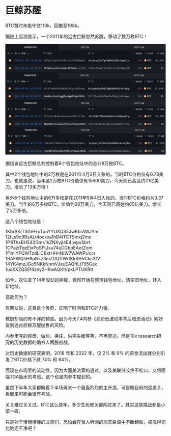 # 巨鲸苏醒

BTC暂时未能守住110k，回撤至108k。

据链上监测显示，一个2011年的远古巨鲸忽然苏醒，移动了数万枚BTC！

![](2025-07-04-A01.jpeg)

据信该远古巨鲸总共控制着8个钱包地址中的总计8万枚BTC。

其中2个钱包地址中的2万枚是在2011年4月2日入账的。当时BTC价格仅有0.78美刀。也就是说，当年这2万枚BTC价值仅有15600美刀，今天则已高达约21亿美刀。增长了13多万倍！

另外6个钱包地址中的6万多枚是在2011年5月4日入账的。当时BTC价格约为3.37美刀。当年的6万多枚BTC，价值约20万美刀，今天则已高达约65亿美刀。增长了3万多倍。

这八个钱包地址是：

1KbrSKrT3GeEruTuuYYUSQ35JwKbrAWJYm
12tLs9c9RsALt4ockxa1hB4iTCTSmxj2me
1P1iThxBH542Gmk1kZNXyji4E4iwpvSbrt
1CPaziTqeEixPoSFtJxu74uDGbpEAotZom
1f1miYFQWTzdLiCBxtHHnNiW7WAWPUccr
1BAFWQhH9pNkz3mZDQ1tWrtKkSHVCkc3fV
14YK4mzJGo5NKkNnmVJeuEAQftLt795Gec
1ucXXZQSEf4zny2HRwAQKtVpkLPTUKRtt

如今，这位拿了14年没动的巨鲸，竟然开始在整理钱包地址，清空旧地址，转入新地址。

意欲何为？

有网友说，这真是个传奇，证明了时间和BTC的力量。

教链却隐约有不详的预感。因为今天7.4内参《高价低波动率背后暗流涌动》刚好说到远古巨鲸苏醒抛售的风险。

内参里写的控盘、做价、换庄、供需失衡等等，不再赘述。但是10x research研究的历史数据的确令人两股战战。

对历史数据的研究表明，2018 年和 2022 年，仅 2% 和 9% 的资金流出就分别引发了BTC价格下跌 74% 和 64%。

而现在市场里的流动性，因为大而美法案的通过，以及美联储咬住不松口，又将面临TGA抽水的考验。这个也是内参中提到的。

虽然下半年大家都盼着下半场再来一个轰轰烈烈的主升浪，可是眼目前的这道关，看起来可能会很有考验。

关关难过关关过。BTC这么些年，多少生死攸关都闯过来了。其实这些挑战都是小菜一碟。

只是对于懵懵懂懂的韭菜们，恐怕会在骇人听闻的滔天巨浪中不断翻船，被洗得兜比脸还干净吧？
